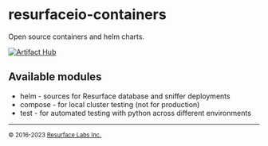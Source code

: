 # resurfaceio-containers
Open source containers and helm charts.

[![Artifact Hub](https://img.shields.io/endpoint?url=https://artifacthub.io/badge/repository/resurfaceio)](https://artifacthub.io/packages/search?repo=resurfaceio)

## Available modules

* helm - sources for Resurface database and sniffer deployments
* compose - for local cluster testing (not for production)
* test - for automated testing with python across different environments

---
<small>&copy; 2016-2023 <a href="https://resurface.io">Resurface Labs Inc.</a></small>